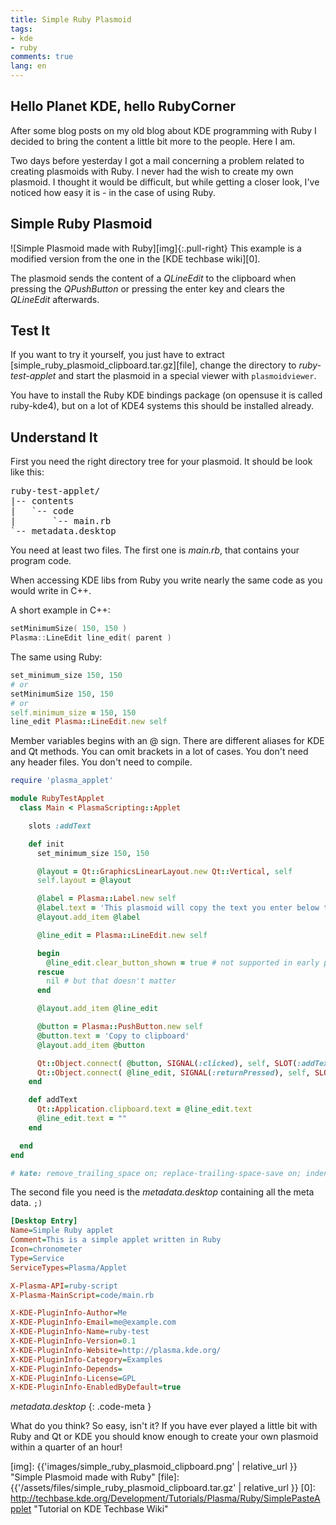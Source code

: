```yaml
---
title: Simple Ruby Plasmoid
tags:
- kde
- ruby
comments: true
lang: en
---
```


## Hello Planet KDE, hello RubyCorner

After some blog posts on my old blog about KDE programming with Ruby
I decided to bring the content a little bit more to the people. Here I am.

Two days before yesterday I got a mail concerning a problem related to creating
plasmoids with Ruby. I never had the wish to create my own plasmoid. I thought
it would be difficult, but while getting a closer look, I've noticed how easy it
is - in the case of using Ruby.

## Simple Ruby Plasmoid

![Simple Plasmoid made with Ruby][img]{:.pull-right}
This example is a modified version from the one in the [KDE techbase wiki][0].

The plasmoid sends the content of a *QLineEdit* to the clipboard when pressing the
*QPushButton* or pressing the enter key and clears the *QLineEdit* afterwards.

## Test It

If you want to try it yourself, you just have to extract
[simple\_ruby\_plasmoid\_clipboard.tar.gz][file], change the directory to
*ruby-test-applet* and start the plasmoid in a special viewer with
`plasmoidviewer`.

You have to install the Ruby KDE bindings package (on opensuse it is called
ruby-kde4), but on a lot of KDE4 systems this should be installed already.

## Understand It

First you need the right directory tree for your plasmoid. It should be look
like this:

<pre markdown="0">
ruby-test-applet/
|-- contents
|   `-- code
|       `-- main.rb
`-- metadata.desktop
</pre>

You need at least two files. The first one is *main.rb*, that contains your
program code.

When accessing KDE libs from Ruby you write nearly the same code
as you would write in C++.

A short example in C++:

~~~cpp
setMinimumSize( 150, 150 )
Plasma::LineEdit line_edit( parent )
~~~

The same using Ruby:

~~~ruby
set_minimum_size 150, 150
# or
setMinimumSize 150, 150
# or
self.minimum_size = 150, 150
line_edit Plasma::LineEdit.new self
~~~

Member variables begins with an @ sign. There are different aliases for KDE and
Qt methods. You can omit brackets in a lot of cases. You don't need any header
files. You don't need to compile.

~~~ruby
require 'plasma_applet'

module RubyTestApplet
  class Main < PlasmaScripting::Applet

    slots :addText

    def init
      set_minimum_size 150, 150

      @layout = Qt::GraphicsLinearLayout.new Qt::Vertical, self
      self.layout = @layout

      @label = Plasma::Label.new self
      @label.text = 'This plasmoid will copy the text you enter below to the clipboard.'
      @layout.add_item @label

      @line_edit = Plasma::LineEdit.new self

      begin
        @line_edit.clear_button_shown = true # not supported in early plasma versions
      rescue
        nil # but that doesn't matter
      end

      @layout.add_item @line_edit

      @button = Plasma::PushButton.new self
      @button.text = 'Copy to clipboard'
      @layout.add_item @button

      Qt::Object.connect( @button, SIGNAL(:clicked), self, SLOT(:addText) )
      Qt::Object.connect( @line_edit, SIGNAL(:returnPressed), self, SLOT(:addText) )
    end

    def addText
      Qt::Application.clipboard.text = @line_edit.text
      @line_edit.text = ""
    end

  end
end

# kate: remove_trailing_space on; replace-trailing-space-save on; indent-width 2; indent-mode ruby;
~~~

The second file you need is the *metadata.desktop* containing all the meta data. `;)`

~~~ini
[Desktop Entry]
Name=Simple Ruby applet
Comment=This is a simple applet written in Ruby
Icon=chronometer
Type=Service
ServiceTypes=Plasma/Applet

X-Plasma-API=ruby-script
X-Plasma-MainScript=code/main.rb

X-KDE-PluginInfo-Author=Me
X-KDE-PluginInfo-Email=me@example.com
X-KDE-PluginInfo-Name=ruby-test
X-KDE-PluginInfo-Version=0.1
X-KDE-PluginInfo-Website=http://plasma.kde.org/
X-KDE-PluginInfo-Category=Examples
X-KDE-PluginInfo-Depends=
X-KDE-PluginInfo-License=GPL
X-KDE-PluginInfo-EnabledByDefault=true
~~~
*metadata.desktop*
{: .code-meta }

What do you think? So easy, isn't it? If you have ever played a little
bit with Ruby and Qt or KDE you should know enough to create your own plasmoid
within a quarter of an hour!




[img]: {{'images/simple_ruby_plasmoid_clipboard.png' | relative_url }} "Simple Plasmoid made with Ruby"
[file]: {{'/assets/files/simple_ruby_plasmoid_clipboard.tar.gz' | relative_url }}
[0]:   http://techbase.kde.org/Development/Tutorials/Plasma/Ruby/SimplePasteApplet "Tutorial on KDE Techbase Wiki"

